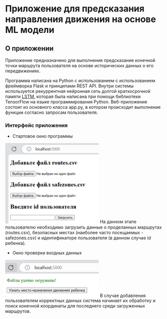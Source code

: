 # Приложение для предсказания направления движения на основе ML модели

## О приложении

Приложение предназначено для выполнения предсказания конечной точки маршрута пользователя на основе исторических данных о его передвижениях.

Программа написана на Python с использованием с использованием фреймворка Flask и принципами REST API.
Внутри системы используется рекуррентная нейронная сеть долгой краткосрочной памяти [LSTM](https://colah.github.io/posts/2015-08-Understanding-LSTMs/), которая была написана при помощи библиотеки 
TensorFlow на языке программирования Python. Веб-приложение состоит из основного класса app.py, в котором происходит выполнение функции согласно запросам пользователя. 

### Интерфейс приложения

*  Стартовое окно программы

 <img width="300" src="Images/1.png" alt="1"/>
 На данном этапе пользователю необходимо загрузить данные о проделанных маршрутах (routes.csv),
 безопасных местах (наиболее часто посещаемых - safezones.csv) и идентификаторе пользователя (в данном случае id ребенка).

 * Окно проверки входных данных

<img width="300" src="Images/2.png" alt="2"/>
В случае добавления пользователем корректных данных система начинает их обработку и поиск конечной координаты для последнего среди загруженных маршрутов.

